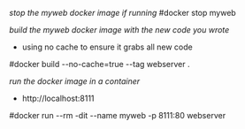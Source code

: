 *stop the myweb docker image if running*
#docker stop myweb

*build the myweb docker image with the new code you wrote*
- using no cache to ensure it grabs all new code 

#docker build --no-cache=true --tag webserver  .

*run the docker image in a container*
- http://localhost:8111

#docker run --rm -dit --name myweb -p 8111:80 webserver
